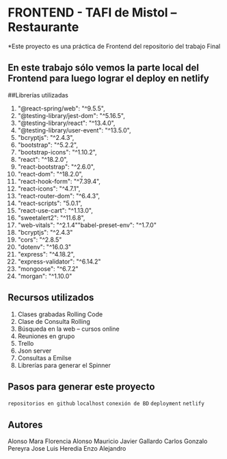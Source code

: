 
# FRONTEND - TAFI de Mistol – Restaurante 

*Este proyecto es una práctica de Frontend del repositorio del trabajo Final

## En este trabajo sólo vemos la parte local del Frontend para luego lograr el deploy en netlify

##Librerías utilizadas
1.	"@react-spring/web": "^9.5.5",
2.	"@testing-library/jest-dom": "^5.16.5",
3.	"@testing-library/react": "^13.4.0",
4.	"@testing-library/user-event": "^13.5.0",
5.	"bcryptjs": "^2.4.3",
6.	"bootstrap": "^5.2.2",
7.	"bootstrap-icons": "^1.10.2",
8.	"react": "^18.2.0",
9.	"react-bootstrap": "^2.6.0",
10.	"react-dom": "^18.2.0",
11.	"react-hook-form": "^7.39.4",
12.	"react-icons": "^4.7.1",
13.	"react-router-dom": "^6.4.3",
14.	"react-scripts": "5.0.1",
15.	"react-use-cart": "^1.13.0",
16.	"sweetalert2": "^11.6.8",
17.	"web-vitals": "^2.1.4""babel-preset-env": "^1.7.0"
18.	"bcryptjs": "^2.4.3"
19.	"cors": "^2.8.5"
20.	"dotenv": "^16.0.3"
21.	"express": "^4.18.2",
22.	"express-validator": "^6.14.2"
23.	"mongoose": "^6.7.2"
24.	"morgan": "^1.10.0"    
    
## Recursos utilizados
1.	Clases grabadas Rolling Code
2.	Clase de Consulta Rolling
3.	Búsqueda en la web – cursos online
4.	Reuniones en grupo
5.	Trello
6.	Json server
7.	Consultas a Emilse
8.	Librerías para generar el Spinner

## Pasos para generar este proyecto
`repositorios en github` `localhost` `conexión de BD` `deployment` `netlify` 


## Autores

Alonso Mara Florencia
Alonso Mauricio Javier
Gallardo Carlos Gonzalo
Pereyra Jose Luis
Heredia Enzo Alejandro





